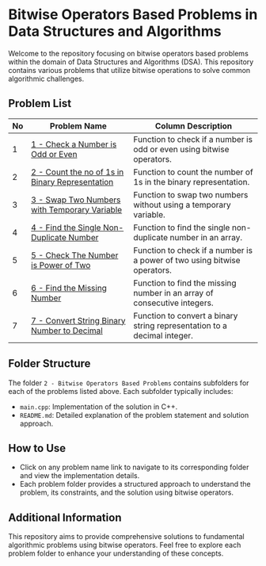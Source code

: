 # Bitwise Operators Based Problems in Data Structures and Algorithms

Welcome to the repository focusing on bitwise operators based problems within the domain of Data Structures and Algorithms (DSA). This repository contains various problems that utilize bitwise operations to solve common algorithmic challenges.

## Problem List

| No | Problem Name | Column Description |
|---|---|---|
|1| [1 - Check a Number is Odd or Even][prob1]              | Function to check if a number is odd or even using bitwise operators. |
|2| [2 - Count the no of 1s in Binary Representation][prob2]| Function to count the number of 1s in the binary representation.      |
|3| [3 - Swap Two Numbers with Temporary Variable][prob3]   | Function to swap two numbers without using a temporary variable.      |
|4| [4 - Find the Single Non-Duplicate Number][prob4]       | Function to find the single non-duplicate number in an array.         |
|5| [5 - Check The Number is Power of Two][prob5]           | Function to check if a number is a power of two using bitwise operators. |
|6| [6 - Find the Missing Number][prob6]                    | Function to find the missing number in an array of consecutive integers. |
|7| [7 - Convert String Binary Number to Decimal][prob7]     | Function to convert a binary string representation to a decimal integer. |

## Folder Structure

The folder `2 - Bitwise Operators Based Problems` contains subfolders for each of the problems listed above. Each subfolder typically includes:

- `main.cpp`: Implementation of the solution in C++.
- `README.md`: Detailed explanation of the problem statement and solution approach.

## How to Use

- Click on any problem name link to navigate to its corresponding folder and view the implementation details.
- Each problem folder provides a structured approach to understand the problem, its constraints, and the solution using bitwise operators.

## Additional Information

This repository aims to provide comprehensive solutions to fundamental algorithmic problems using bitwise operators. Feel free to explore each problem folder to enhance your understanding of these concepts.

[prob1]: https://github.com/JawadSher/Data-Structures-Algorithms-Based-Problems/tree/main/03%20-%20Bitwise%20Operators%20Based%20Problems/1%20-%20Check%20a%20Number%20is%20Odd%20or%20Even
[prob2]: https://github.com/JawadSher/Data-Structures-Algorithms-Based-Problems/tree/main/03%20-%20Bitwise%20Operators%20Based%20Problems/2%20-%20Count%20the%20no%20of%201s%20in%20Binary%20Representation
[prob3]: https://github.com/JawadSher/Data-Structures-Algorithms-Based-Problems/tree/main/03%20-%20Bitwise%20Operators%20Based%20Problems/3%20-%20Swap%20Two%20Numbers%20with%20Temporary%20Variable
[prob4]: https://github.com/JawadSher/Data-Structures-Algorithms-Based-Problems/tree/main/03%20-%20Bitwise%20Operators%20Based%20Problems/4%20-%20Find%20the%20Single%20Non-Duplicate%20Number
[prob5]: https://github.com/JawadSher/Data-Structures-Algorithms-Based-Problems/tree/main/03%20-%20Bitwise%20Operators%20Based%20Problems/5%20-%20Check%20The%20Number%20is%20Power%20of%20Two
[prob6]: https://github.com/JawadSher/Data-Structures-Algorithms-Based-Problems/tree/main/03%20-%20Bitwise%20Operators%20Based%20Problems/6%20-%20Find%20the%20Missing%20Number
[prob7]: https://github.com/JawadSher/Data-Structures-Algorithms-Based-Problems/tree/main/03%20-%20Bitwise%20Operators%20Based%20Problems/7%20-%20Convert%20String%20Binary%20Number%20to%20Decimal

